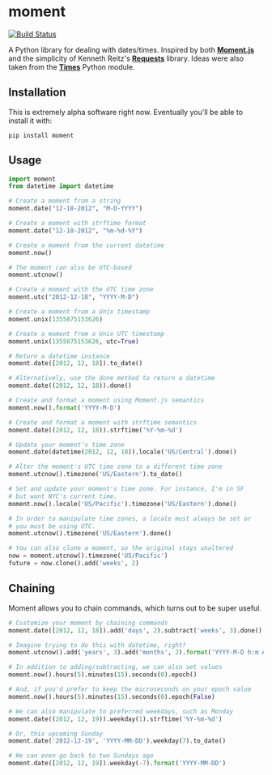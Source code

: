 moment
======

[![Build Status](https://travis-ci.org/zachwill/moment.png?branch=master)](https://travis-ci.org/zachwill/moment)

A Python library for dealing with dates/times. Inspired by both
[**Moment.js**](http://momentjs.com/docs/) and the simplicity of Kenneth Reitz's
[**Requests**](http://docs.python-requests.org/) library. Ideas were also taken from
the [**Times**](https://github.com/nvie/times) Python module.


Installation
------------

This is extremely alpha software right now. Eventually you'll be able to install
it with:

`pip install moment`


Usage
-----

```python
import moment
from datetime import datetime

# Create a moment from a string
moment.date("12-18-2012", "M-D-YYYY")

# Create a moment with strftime format
moment.date("12-18-2012", "%m-%d-%Y")

# Create a moment from the current datetime
moment.now()

# The moment can also be UTC-based
moment.utcnow()

# Create a moment with the UTC time zone
moment.utc("2012-12-18", "YYYY-M-D")

# Create a moment from a Unix timestamp
moment.unix(1355875153626)

# Create a moment from a Unix UTC timestamp
moment.unix(1355875153626, utc=True)

# Return a datetime instance
moment.date([2012, 12, 18]).to_date()

# Alternatively, use the done method to return a datetime
moment.date((2012, 12, 18)).done()

# Create and format a moment using Moment.js semantics
moment.now().format('YYYY-M-D')

# Create and format a moment with strftime semantics
moment.date((2012, 12, 18)).strftime('%Y-%m-%d')

# Update your moment's time zone
moment.date(datetime(2012, 12, 18)).locale('US/Central').done()

# Alter the moment's UTC time zone to a different time zone
moment.utcnow().timezone('US/Eastern').to_date()

# Set and update your moment's time zone. For instance, I'm in SF
# but want NYC's current time.
moment.now().locale('US/Pacific').timezone('US/Eastern').done()

# In order to manipulate time zones, a locale must always be set or
# you must be using UTC.
moment.utcnow().timezone('US/Eastern').done()

# You can also clone a moment, so the original stays unaltered
now = moment.utcnow().timezone('US/Pacific')
future = now.clone().add('weeks', 2)
```

Chaining
--------

Moment allows you to chain commands, which turns out to be super useful.

```python
# Customize your moment by chaining commands
moment.date([2012, 12, 18]).add('days', 2).subtract('weeks', 3).done()

# Imagine trying to do this with datetime, right?
moment.utcnow().add('years', 3).add('months', 2).format('YYYY-M-D h:m A')

# In addition to adding/subtracting, we can also set values
moment.now().hours(5).minutes(15).seconds(0).epoch()

# And, if you'd prefer to keep the microseconds on your epoch value
moment.now().hours(5).minutes(15).seconds(0).epoch(False)

# We can also manipulate to preferred weekdays, such as Monday
moment.date((2012, 12, 19)).weekday(1).strftime('%Y-%m-%d')

# Or, this upcoming Sunday
moment.date('2012-12-19', 'YYYY-MM-DD').weekday(7).to_date()

# We can even go back to two Sundays ago
moment.date([2012, 12, 19]).weekday(-7).format('YYYY-MM-DD')
```
